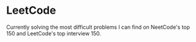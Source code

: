 # LeetCode

Currently solving the most difficult problems I can find on NeetCode's top 150 and LeetCode's top interview 150.